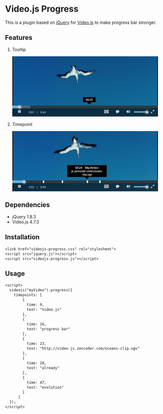# Video.js Progress

This is a plugin based on [jQuery](http://jquery.com/) for [Video.js](https://github.com/videojs/video.js) to make progress bar stronger.

## Features

1.  Tooltip

    ![Tooltip](snapshots/tooltip.jpg)

2.  Timepoint

    ![Timepoint](snapshots/timepoint.jpg)

## Dependencies

* jQuery 1.8.3
* Video.js 4.7.3

## Installation

    <link href="videojs-progress.css" rel="stylesheet">
    <script src="jquery.js"></script>
    <script src="videojs-progress.js"></script>

## Usage

    <script>
      videojs("myVideo").progress({
        timepoints: [
            {
              time: 9,
              text: "Video.js"
            },
            {
              time: 16,
              text: "progress bar"
            },
            {
              time: 23,
              text: "http://video-js.zencoder.com/oceans-clip.ogv"
            },
            {
              time: 28,
              text: "already"
            },
            {
              time: 47,
              text: "evolution"
            }
          ]
      });
    </script>
